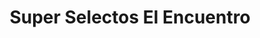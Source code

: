 ---
title: "Super Selectos El Encuentro"
url: /lourdes/super-selectos-el-encuentro/
shop: Supermarkt
---